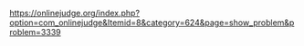 https://onlinejudge.org/index.php?option=com_onlinejudge&Itemid=8&category=624&page=show_problem&problem=3339
